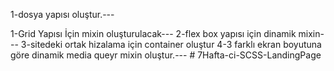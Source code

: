 1-dosya yapısı oluştur.---

1-Grid Yapısı İçin mixin oluşturulacak---
2-flex box yapısı için dinamik mixin---
3-sitedeki ortak hizalama için container oluştur
4-3 farklı ekran boyutuna göre dinamik media queyr mixin oluştur.---
#   7 H a f t a - c i - S C S S - L a n d i n g P a g e  
 